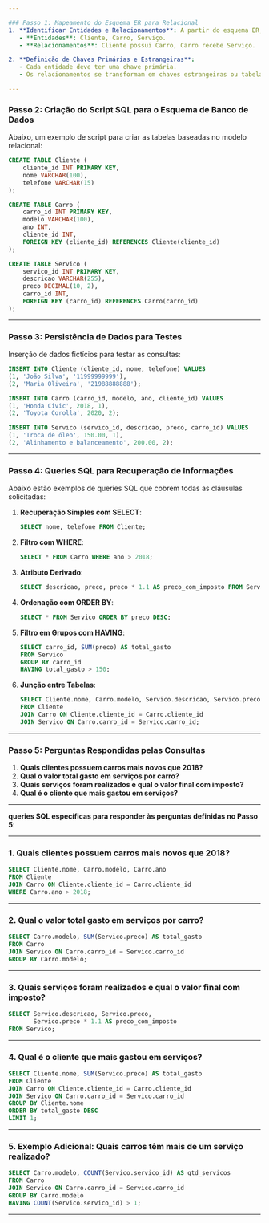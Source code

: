 ```yaml
---

### Passo 1: Mapeamento do Esquema ER para Relacional
1. **Identificar Entidades e Relacionamentos**: A partir do esquema ER, identifique todas as entidades e seus relacionamentos. Exemplo:
   - **Entidades**: Cliente, Carro, Serviço.
   - **Relacionamentos**: Cliente possui Carro, Carro recebe Serviço.

2. **Definição de Chaves Primárias e Estrangeiras**:
   - Cada entidade deve ter uma chave primária.
   - Os relacionamentos se transformam em chaves estrangeiras ou tabelas associativas, se necessário.

---
```


### Passo 2: Criação do Script SQL para o Esquema de Banco de Dados
Abaixo, um exemplo de script para criar as tabelas baseadas no modelo relacional:

```sql
CREATE TABLE Cliente (
    cliente_id INT PRIMARY KEY,
    nome VARCHAR(100),
    telefone VARCHAR(15)
);

CREATE TABLE Carro (
    carro_id INT PRIMARY KEY,
    modelo VARCHAR(100),
    ano INT,
    cliente_id INT,
    FOREIGN KEY (cliente_id) REFERENCES Cliente(cliente_id)
);

CREATE TABLE Servico (
    servico_id INT PRIMARY KEY,
    descricao VARCHAR(255),
    preco DECIMAL(10, 2),
    carro_id INT,
    FOREIGN KEY (carro_id) REFERENCES Carro(carro_id)
);
```

---

### Passo 3: Persistência de Dados para Testes
Inserção de dados fictícios para testar as consultas:

```sql
INSERT INTO Cliente (cliente_id, nome, telefone) VALUES 
(1, 'João Silva', '11999999999'),
(2, 'Maria Oliveira', '21988888888');

INSERT INTO Carro (carro_id, modelo, ano, cliente_id) VALUES 
(1, 'Honda Civic', 2018, 1),
(2, 'Toyota Corolla', 2020, 2);

INSERT INTO Servico (servico_id, descricao, preco, carro_id) VALUES 
(1, 'Troca de óleo', 150.00, 1),
(2, 'Alinhamento e balanceamento', 200.00, 2);
```

---

### Passo 4: Queries SQL para Recuperação de Informações
Abaixo estão exemplos de queries SQL que cobrem todas as cláusulas solicitadas:

1. **Recuperação Simples com SELECT**:
   ```sql
   SELECT nome, telefone FROM Cliente;
   ```

2. **Filtro com WHERE**:
   ```sql
   SELECT * FROM Carro WHERE ano > 2018;
   ```

3. **Atributo Derivado**:
   ```sql
   SELECT descricao, preco, preco * 1.1 AS preco_com_imposto FROM Servico;
   ```

4. **Ordenação com ORDER BY**:
   ```sql
   SELECT * FROM Servico ORDER BY preco DESC;
   ```

5. **Filtro em Grupos com HAVING**:
   ```sql
   SELECT carro_id, SUM(preco) AS total_gasto
   FROM Servico
   GROUP BY carro_id
   HAVING total_gasto > 150;
   ```

6. **Junção entre Tabelas**:
   ```sql
   SELECT Cliente.nome, Carro.modelo, Servico.descricao, Servico.preco
   FROM Cliente
   JOIN Carro ON Cliente.cliente_id = Carro.cliente_id
   JOIN Servico ON Carro.carro_id = Servico.carro_id;
   ```

---

### Passo 5: Perguntas Respondidas pelas Consultas
1. **Quais clientes possuem carros mais novos que 2018?**
2. **Qual o valor total gasto em serviços por carro?**
3. **Quais serviços foram realizados e qual o valor final com imposto?**
4. **Qual é o cliente que mais gastou em serviços?**

---

**queries SQL específicas para responder às perguntas definidas no Passo 5**:

---

### 1. **Quais clientes possuem carros mais novos que 2018?**

```sql
SELECT Cliente.nome, Carro.modelo, Carro.ano
FROM Cliente
JOIN Carro ON Cliente.cliente_id = Carro.cliente_id
WHERE Carro.ano > 2018;
```

---

### 2. **Qual o valor total gasto em serviços por carro?**

```sql
SELECT Carro.modelo, SUM(Servico.preco) AS total_gasto
FROM Carro
JOIN Servico ON Carro.carro_id = Servico.carro_id
GROUP BY Carro.modelo;
```

---

### 3. **Quais serviços foram realizados e qual o valor final com imposto?**

```sql
SELECT Servico.descricao, Servico.preco, 
       Servico.preco * 1.1 AS preco_com_imposto
FROM Servico;
```

---

### 4. **Qual é o cliente que mais gastou em serviços?**

```sql
SELECT Cliente.nome, SUM(Servico.preco) AS total_gasto
FROM Cliente
JOIN Carro ON Cliente.cliente_id = Carro.cliente_id
JOIN Servico ON Carro.carro_id = Servico.carro_id
GROUP BY Cliente.nome
ORDER BY total_gasto DESC
LIMIT 1;
```

---

### 5. **Exemplo Adicional: Quais carros têm mais de um serviço realizado?**

```sql
SELECT Carro.modelo, COUNT(Servico.servico_id) AS qtd_servicos
FROM Carro
JOIN Servico ON Carro.carro_id = Servico.carro_id
GROUP BY Carro.modelo
HAVING COUNT(Servico.servico_id) > 1;
```

---

